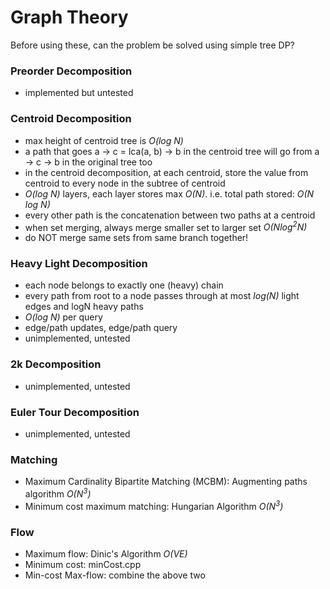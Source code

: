 # Graph Theory

Before using these, can the problem be solved using simple tree DP?

### Preorder Decomposition
- implemented but untested

### Centroid Decomposition
- max height of centroid tree is _O(log N)_
- a path that goes a -> c = lca(a, b) -> b in the centroid tree will go from a -> c -> b in the original tree too
- in the centroid decomposition, at each centroid, store the value from centroid to every node in the subtree of centroid
- _O(log N)_ layers, each layer stores max _O(N)_. i.e. total path stored: _O(N log N)_
- every other path is the concatenation between two paths at a centroid 
- when set merging, always merge smaller set to larger set _O(Nlog<sup>2</sup>N)_
- do NOT merge same sets from same branch together!

### Heavy Light Decomposition
- each node belongs to exactly one (heavy) chain
- every path from root to a node passes through at most _log(N)_ light edges and logN heavy paths
- _O(log N)_ per query
- edge/path updates, edge/path query
- unimplemented, untested

### 2k Decomposition
- unimplemented, untested

### Euler Tour Decomposition
- unimplemented, untested

### Matching
- Maximum Cardinality Bipartite Matching (MCBM): Augmenting paths algorithm _O(N<sup>3</sup>)_
- Minimum cost maximum matching: Hungarian Algorithm _O(N<sup>3</sup>)_

### Flow
- Maximum flow: Dinic's Algorithm _O(VE)_
- Minimum cost: minCost.cpp
- Min-cost Max-flow: combine the above two
